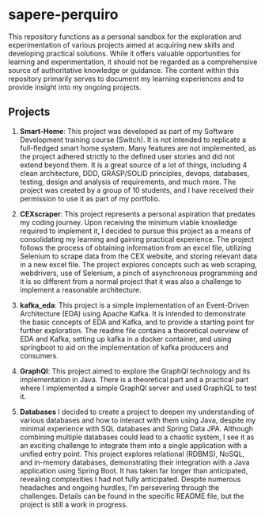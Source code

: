 # sapere-perquiro

This repository functions as a personal sandbox for the exploration and experimentation of various projects aimed at 
acquiring new skills and developing practical solutions. While it offers valuable opportunities for learning and 
experimentation, it should not be regarded as a comprehensive source of authoritative knowledge or guidance. The content 
within this repository primarily serves to document my learning experiences and to provide insight into my ongoing projects.

## Projects

1. **Smart-Home**: 
This project was developed as part of my Software Development training course (Switch). It is not 
intended to replicate a full-fledged smart home system. Many features are not implemented, as the project adhered 
strictly to the defined user stories and did not extend beyond them. It is a great source of a lot of things, including 4
clean architecture, DDD, GRASP/SOLID principles, devops, databases, testing, design and analysis of requirements, and much
more. The project was created by a group of 10 students, and I have received their permission to use it as part of my
portfolio. 

2. **CEXscraper**: 
This project represents a personal aspiration that predates my coding journey. Upon receiving the minimum viable knowledge
required to implement it, I decided to pursue this project as a means of consolidating my learning and gaining practical
experience. The project follows the process of obtaining information from an excel file, utilizing Selenium to scrape data
from the CEX website, and storing relevant data in a new excel file. The project explores concepts such as web scraping,
webdrivers, use of Selenium, a pinch of asynchronous programming and it is so different from a normal project that it was
also a challenge to implement a reasonable architecture.

3. **kafka_eda**:
This project is a simple implementation of an Event-Driven Architecture (EDA) using Apache Kafka. It is 
intended to demonstrate the basic concepts of EDA and Kafka, and to provide a starting point for further exploration. 
The readme file contains a theoretical overview of EDA and Kafka, setting up kafka in a docker container, and using
springboot to aid on the implementation of kafka producers and consumers.

4. **GraphQl**:
This project aimed to explore the GraphQl technology and its implementation in Java. There is a theoretical part and a 
practical part where I implemented a simple GraphQl server and used GraphiQL to test it.

5. **Databases** 
I decided to create a project to deepen my understanding of various databases and how to interact with them using Java, 
despite my minimal experience with SQL databases and Spring Data JPA. Although combining multiple databases could lead to 
a chaotic system, I see it as an exciting challenge to integrate them into a single application with a unified entry point. 
This project explores relational (RDBMS), NoSQL, and in-memory databases, demonstrating their integration with a Java 
application using Spring Boot. It has taken far longer than anticipated, revealing complexities I had not fully anticipated. 
Despite numerous headaches and ongoing hurdles, I’m persevering through the challenges. Details can be found in the specific 
README file, but the project is still a work in progress.

